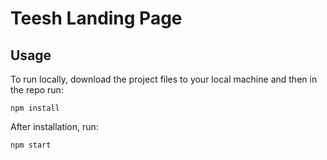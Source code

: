 # Teesh Landing Page

## Usage

To run locally, download the project files to your local machine and then in the repo run:

```
npm install
```

After installation, run:

```
npm start
```
